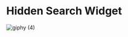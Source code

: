# Hidden Search Widget
![giphy (4)](https://github.com/Bahadir-Uysal/Hidden-Search/assets/149229956/25358af4-d507-430f-965f-666392c18f95)
